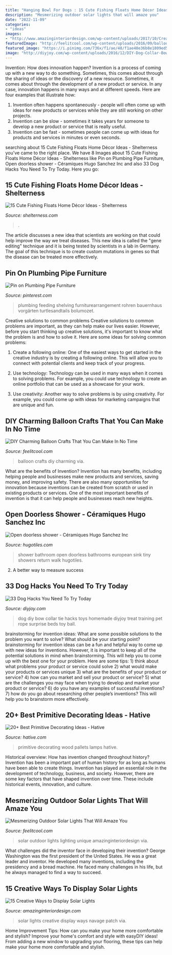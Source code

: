 ```yaml
---
title: "Hanging Bowl For Dogs : 15 Cute Fishing Floats Home Décor Ideas"
description: "Mesmerizing outdoor solar lights that will amaze you"
date: "2022-11-09"
categories:
- "ideas"
images:
- "http://www.amazinginteriordesign.com/wp-content/uploads/2017/10/Creative-Ways-to-Display-Solar-Lights-7.jpg"
featuredImage: "http://feelitcool.com/wp-content/uploads/2016/09/balloon-crafts9.jpg"
featured_image: "https://i.pinimg.com/736x/f1/ae/48/f1ae48e36b8e1809ed556f837ce03df8.jpg"
image: "http://diyjoy.com/wp-content/uploads/2016/12/DIY-Dog-Collar-Bow-Tie.jpg"
---
```



Invention: How does innovation happen?
Invention is a process of coming up with a new way to do something. Sometimes, this comes about through the sharing of ideas or the discovery of a new resource. Sometimes, it comes about through the development of a new product or service.
In any case, innovation happens in many ways and at different speeds. Here are four examples that illustrate how: 

1) Invention often happens spontaneously - people will often come up with ideas for new products or services while they are still working on other projects. 
2) Invention can be slow - sometimes it takes years for someone to develop a new product or service that is really useful. 
3) Invention can be fast - sometimes people can come up with ideas for products and services in minutes or even seconds.

	

		
searching about 15 Cute Fishing Floats Home Décor Ideas - Shelterness you've came to the right place. We have 8 Images about 15 Cute Fishing Floats Home Décor Ideas - Shelterness like Pin on Plumbing Pipe Furniture, Open doorless shower - Céramiques Hugo Sanchez Inc and also 33 Dog Hacks You Need To Try Today. Here you go:
		
    
## 15 Cute Fishing Floats Home Décor Ideas - Shelterness

<img loading=lazy src="https://i.shelterness.com/2017/07/05-a-bowl-with-starfish-and-net-floats-for-a-beach-feel.jpg" onerror="this.onerror=null;this.src='https://tse1.mm.bing.net/th?id=OIP.Z6DPpx_zY-7E9LnRvs3UigHaFj&amp;pid=15.1';" alt="15 Cute Fishing Floats Home Décor Ideas - Shelterness">

_Source: shelterness.com_

>. 

	

The article discusses a new idea that scientists are working on that could help improve the way we treat diseases. This new idea is called the "gene editing" technique and it is being tested by scientists in a lab in Germany. The goal of this technique is to create custom mutations in genes so that the disease can be treated more effectively.

    
## Pin On Plumbing Pipe Furniture

<img loading=lazy src="https://i.pinimg.com/736x/f1/ae/48/f1ae48e36b8e1809ed556f837ce03df8.jpg" onerror="this.onerror=null;this.src='https://tse2.mm.bing.net/th?id=OIP.AznUtt6JMW54WNM0Ll_QDAHaJ4&amp;pid=15.1';" alt="Pin on Plumbing Pipe Furniture">

_Source: pinterest.com_

>plumbing feeding shelving furniturearrangement rohren bauernhaus vorgärten turtlesandtails bolumozet. 

	

Creative solutions to common problems
Creative solutions to common problems are important, as they can help make our lives easier. However, before you start thinking up creative solutions, it's important to know what the problem is and how to solve it. Here are some ideas for solving common problems:
1. Create a following online: One of the easiest ways to get started in the creative industry is by creating a following online. This will allow you to connect with potential clients and keep track of your progress.

2. Use technology: Technology can be used in many ways when it comes to solving problems. For example, you could use technology to create an online portfolio that can be used as a showcase for your work.

3. Use creativity: Another way to solve problems is by using creativity. For example, you could come up with ideas for marketing campaigns that are unique and fun.

    
## DIY Charming Balloon Crafts That You Can Make In No Time

<img loading=lazy src="http://feelitcool.com/wp-content/uploads/2016/09/balloon-crafts9.jpg" onerror="this.onerror=null;this.src='https://tse2.mm.bing.net/th?id=OIP.FRDHcMjvYHc1L90vlqbOYgHaMP&amp;pid=15.1';" alt="DIY Charming Balloon Crafts That You Can Make In No Time">

_Source: feelitcool.com_

>balloon crafts diy charming via. 

	

What are the benefits of Invention?
Invention has many benefits, including helping people and businesses make new products and services, saving money, and improving safety. There are also many opportunities for innovation because inventions can be created from scratch or used in existing products or services. One of the most important benefits of invention is that it can help people and businesses reach new heights.

    
## Open Doorless Shower - Céramiques Hugo Sanchez Inc

<img loading=lazy src="http://www.hugotiles.com/wp-content/uploads/2013/02/small-bathroom-renovation.jpg" onerror="this.onerror=null;this.src='https://tse3.mm.bing.net/th?id=OIP.4DyLchSrisf7puVh3Mmv_QHaLH&amp;pid=15.1';" alt="Open doorless shower - Céramiques Hugo Sanchez Inc">

_Source: hugotiles.com_

>shower bathroom open doorless bathrooms european sink tiny showers return walk hugotiles. 

	

2. A better way to measure success

    
## 33 Dog Hacks You Need To Try Today

<img loading=lazy src="http://diyjoy.com/wp-content/uploads/2016/12/DIY-Dog-Collar-Bow-Tie.jpg" onerror="this.onerror=null;this.src='https://tse2.mm.bing.net/th?id=OIP.3lecgvMs4Bh9b6_oNrZyXQHaNX&amp;pid=15.1';" alt="33 Dog Hacks You Need To Try Today">

_Source: diyjoy.com_

>dog diy bow collar tie hacks toys homemade diyjoy treat training pet rope surprise beds toy ball. 

	

brainstorming for invention ideas: What are some possible solutions to the problem you want to solve? What should be your starting point?
brainstorming for invention ideas can be a fun and helpful way to come up with new ideas for inventions. However, it is important to keep all of the potential solutions in mind when brainstorming. This will help you to come up with the best one for your problem. Here are some tips: 1) think about what problems your product or service could solve 2) what would make your products or services unique 3) what are the benefits of your product or service? 4) how can you market and sell your product or service? 5) what are the challenges you may face when trying to develop and market your product or service? 6) do you have any examples of successful inventions? 7) how do you go about researching other people’s inventions? This will help you to brainstorm more effectively.

    
## 20+ Best Primitive Decorating Ideas - Hative

<img loading=lazy src="https://hative.com/wp-content/uploads/2014/05/primitive-decorating-ideas/9-primitive-old-wood-pallets-lamps.jpg" onerror="this.onerror=null;this.src='https://tse1.mm.bing.net/th?id=OIP.-0PHC9gmTUu96tZTJnUiVwHaLI&amp;pid=15.1';" alt="20+ Best Primitive Decorating Ideas - Hative">

_Source: hative.com_

>primitive decorating wood pallets lamps hative. 

	

Historical overview: How has invention changed throughout history?
Invention has been a important part of human history for as long as humans have been able to create things. Invention has played an essential role in the development of technology, business, and society. However, there are some key factors that have shaped invention over time. These include historical events, innovation, and culture.

    
## Mesmerizing Outdoor Solar Lights That Will Amaze You

<img loading=lazy src="http://feelitcool.com/wp-content/uploads/2016/11/solar-outdoor-lighting-ideas3.jpg" onerror="this.onerror=null;this.src='https://tse2.mm.bing.net/th?id=OIP.o9TLtnIZchF6tm-ysjnDHwHaJ3&amp;pid=15.1';" alt="Mesmerizing Outdoor Solar Lights That Will Amaze You">

_Source: feelitcool.com_

>solar outdoor lights lighting unique amazinginteriordesign via. 

	

What challenges did the inventor face in developing their invention?
George Washington was the first president of the United States. He was a great leader and inventor. He developed many inventions, including the presidency and a bread machine. He faced many challenges in his life, but he always managed to find a way to succeed.

    
## 15 Creative Ways To Display Solar Lights

<img loading=lazy src="http://www.amazinginteriordesign.com/wp-content/uploads/2017/10/Creative-Ways-to-Display-Solar-Lights-7.jpg" onerror="this.onerror=null;this.src='https://tse4.mm.bing.net/th?id=OIP.JCJR1w0lwcsubsycMIjvBAHaJ8&amp;pid=15.1';" alt="15 Creative Ways to Display Solar Lights">

_Source: amazinginteriordesign.com_

>solar lights creative display ways navage patch via. 

	

Home Improvement Tips: How can you make your home more comfortable and stylish?
Improve your home's comfort and style with easyDIY ideas! From adding a new window to upgrading your flooring, these tips can help make your home more comfortable and stylish.

